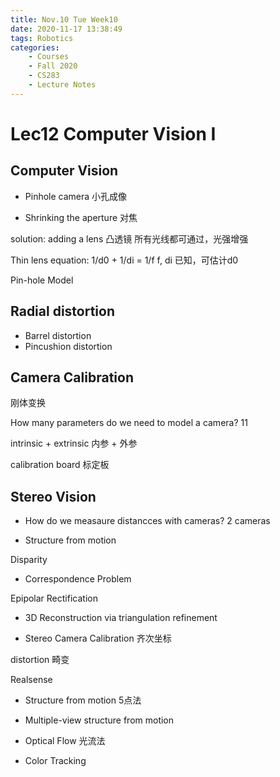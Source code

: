 ```yaml
---
title: Nov.10 Tue Week10
date: 2020-11-17 13:38:49
tags: Robotics
categories:
    - Courses
    - Fall 2020
    - CS283
    - Lecture Notes
---
```


# Lec12 Computer Vision I

## Computer Vision

* Pinhole camera 小孔成像

* Shrinking the aperture 对焦

solution: adding a lens 凸透镜
所有光线都可通过，光强增强

Thin lens equation: 1/d0 + 1/di = 1/f
f, di 已知，可估计d0

Pin-hole Model

## Radial distortion
* Barrel distortion
* Pincushion distortion

## Camera Calibration
刚体变换

How many parameters do we need to model a camera?
11

intrinsic + extrinsic
内参 + 外参

calibration board 标定板

## Stereo Vision
* How do we measaure distancces with cameras?
2 cameras

* Structure from motion

Disparity 

* Correspondence Problem

Epipolar Rectification

* 3D Reconstruction via triangulation
refinement

* Stereo Camera Calibration
齐次坐标

distortion 畸变 

Realsense

* Structure from motion
5点法

* Multiple-view structure from motion

* Optical Flow 光流法

* Color Tracking
